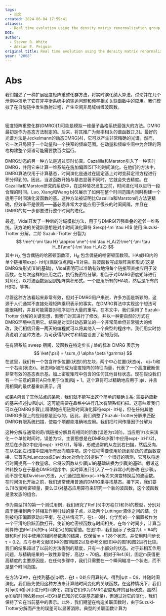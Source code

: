 ```yaml
---
tags:
  - 论文
created: 2024-06-04 17:59:41
aliases:
  - Real time evolution using the density matrix renormalization group_White
DOI: 
author:
  - Steven R. White
  - Adrian E. Feiguin
original title: Real time evolution using the density matrix renormalization group
year: "2008"
---
```

# Abs
我们描述了一种扩展密度矩阵重整化群方法，将实时演化纳入算法。讨论并在几个示例中演示了它在非平衡系统中的输运问题和频率相关关联函数中的应用。我们模拟了在自旋链中发生散射过程，产生空间非局域纠缠波函数。

# 
密度矩阵重整化群(DMRG)[1]可能是模拟一维量子晶格系统最强大的方法。DMRG 最初是作为基态方法制定的。后来，将其推广为频率相关的谱函数[2,3]。最好的光谱方法是Jeckelmann的动态DMRG[4]，它可以产生非常精确的光谱。然而，它一次只局限于一个动量和一个狭窄的频率范围。在动量和频率空间中为合理的网格构建整个频谱可能需要数百次运行。

DMRG动态的另一种方法是通过实时仿真。Cazalilla和Marston引入了一种实时DMRG，并用它来计算一维系统在施加偏置[5]下的时间演化。在他们的方法中，DMRG算法仅用于计算基态，时间演化是通过在固定基上对时变薛定谔方程进行积分得到的。因此，当波函数开始与基态显著不同时，它就会失去精度。在Cazalilla和Marston研究的系统中，在这种情况发生之前，时间进化可以进行一段合理的时间。Luo, Xiang和Wang b[6]展示了如何在整个时间范围内同时构建一个适用于时间演化波函数的基。这种方法被证明比Cazalilla和Marston的方法更精确，但效率不是很高——基必须非常大才能应用于很长的时间间隔，并且在DMRG的每一步都要进行整个时间的进化。

最近，Vidal开发了一种新的时域模拟方法，用于与DMRG[7]强重叠的近邻一维系统。该方法的关键新思想是对小时间演化算符 $\exp(-\mi \tau H)$ 使用 Suzuki-Trotter 分解。二阶 Suzuki-Trotter 分裂为
$$
\me^{-\mi \tau H} \approx \me^{-\mi \tau H_A/2}\me^{-\mi \tau H_B}\me^{-\mi \tau H_A/2}
$$
其中 $H_A$ 包含偶链的哈密顿函数项，$H_B$ 包含偶链的哈密顿函数项。HA或HB内的单个链接项exp(- iτHj)(偶联位点j和j+1)对易。将波函数写成矩阵乘积形式(这是DMRG块形式[8]的基础)，Vidal表明可以准确有效地将每个链接项直接应用于波函数。在每次这样的应用之后，执行施密特分解，相当于对DMRG密度矩阵进行对角化，以将波函数返回到矩阵乘积形式。一个应用所有的HA项，然后是所有的HB项，等等。

尽管这种方法看起来非常有效，但对于DMRG用户来说，许多方面是新颖的，这源于人们通常不直接处理矩阵乘积表示的事实。在DMRG算法中实现这个想法可能很耗时，并且可能需要对程序进行大量的重写。在本文中，我们采用了 Suzuki-Trotter 分解的关键思想，但我们对其进行了修改，并以一种更自然的方式在DMRG环境中应用它。结果是对实时动态算法的一个非常简单但非常强大的修改，我们相信只需一两天的编程就可以将其纳入一个典型的程序中。我们用实时仿真说明了这种方法，为可获得的尺寸和精度设置了新的范例。

在有限系统 sweep 期间，波函数在特定步长 $j$ 处的标准 DMRG 表示为
$$
\ket{\psi} = \sum_{l \alpha \beta \gamma}
$$
在这里，我们有一个包含许多位置(状态l)的左块，两个中心位置(状态αj， αj+1)和一个右块(状态r)。状态l和r被形成为密度矩阵的特征向量，代表了一个高度截断但非常有效的基态表示基。加上密度矩阵中包含的任何其他目标状态。现在假设我们有一个任意的算符A只作用于位置j和j + 1。这个算符可以精确地应用于|ψi，并且用相同的最优基重新表示，用

如果A包含了其他站点的条款，我们就不能写出这个简单的精确关系; 需要适应新的基来描述|ψi和|ψi，这可能需要在晶格中进行几次有限系统扫描。这意味着我们可以在DMRG步骤j上精确地应用链路时间演化算符exp(- iτHj)，但在任何其他DMRG步骤上的应用都是近似的。因此，我们调整了Suzuki-Trotter分解来匹配DMRG有限系统扫描，使每个项都能准确地应用。我们把时间传播因子分解为

这种分解与通常的奇/偶链接分解具有相同的阶数(误差为τ3阶)。当应用1/τ次来演化一个单位时间时，误差为τ2。主要思想是在DMRG步骤1中应用exp(- iτH1/2)，然后在步骤2中应用exp(- iτH2/2)，等等，形成通常的从左到右扫描，然后反向，在从右到左扫描中应用所有反向顺序项。这个过程需要使用阶跃到阶跃的波函数变换，它首先为Lanczos或Davidson对角化[9]提供了一个很好的猜测，它可以将运行时间提高一个数量级。它将波函数从步骤j±1的基础转换为步骤j的基础。假设这种转换存在于基态DMRG程序中，实时算法只引入了一个非常小的修改:在步骤j，而不是使用Davidson方法，人们通过应用exp(−iτHj/2)来演变转换后的波函数。在时间演化开始之前，我们通常使用普通的DMRG来寻找基态。接下来，我们要么(1)改变哈密顿量，要么(2)对基态应用算符来研究一个新的波函数，这个波函数是激发态的组合。

作为类型(1)的第一个测试用例，我们研究了Ref.[5]中方程(2)和(5)的模型，分别对应于连接到两个非相互作用引线的量子点，以及两个Luttinger液体之间的结，分别被电压偏置驱动出平衡。在这些情况下，在t = 0时，化学势的一个偏置被作为一个平滑的阶跃函数打开，使新的哈密顿函数与时间相关。在每个时间步，计算当前算符(由Ref.[5]的Eq.(4)定义)的期望值。在图1中，我们展示了长度为L = 64的链和Ref.[5]中使用的相同参数集的结果，仅保留m = 128个状态，并使用时间步长τ = 0.2。应与参考文献[6]中的图1和图2以及参考文献[6]中的图1和图2进行比较。我们的结果超过了以前的方法得到的精度，只有一小部分的状态。对于非相互作用问题，与精确结果的一致性非常好，高达t ~ 70倍。相对于Ref.[6]，固定m获得更高精度的主要原因是，在任何步骤中，我们只需要在一个瞬间瞄准一个状态，而不是整个时间范围。

在方法(2)中，在找到基态|φi后，在t = 0处应用算符A，得到|ψ(t = 0)i，并随时间演化。我们首先使用这种方法来计算随时间变化的关联函数。在这种情况下，我们对|φ(t)i和|ψ(t)i进行时间演化，包括它们作为DMRG密度矩阵的目标状态。虽然|φ(t)i的时间依赖exp(−iEGt)是已知的(EG是基态能量)，但通过对它的演化，我们保持了它在当前基中的表示。此外，我们期望在构造关联函数时，由于Suzuki-Trotter分解而产生的误差可以显著消除。典型的关联函数计算为